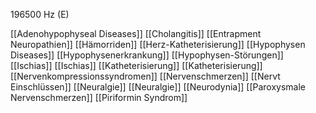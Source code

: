 196500 Hz (E)

[[Adenohypophyseal Diseases]]
[[Cholangitis]]
[[Entrapment Neuropathien]]
[[Hämorriden]]
[[Herz-Katheterisierung]]
[[Hypophysen Diseases]]
[[Hypophysenerkrankung]]
[[Hypophysen-Störungen]]
[[Ischias]]
[[Ischias]]
[[Katheterisierung]]
[[Katheterisierung]]
[[Nervenkompressionssyndromen]]
[[Nervenschmerzen]]
[[Nervt Einschlüssen]]
[[Neuralgie]]
[[Neuralgie]]
[[Neurodynia]]
[[Paroxysmale Nervenschmerzen]]
[[Piriformin Syndrom]]